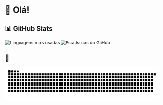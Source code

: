 # 👋 Olá!

## 📊 GitHub Stats
![Linguagens mais usadas](https://github-readme-stats.vercel.app/api/top-langs/?username=TheToddyn&layout=compact&langs_count=10&theme=tokyonight)
![Estatísticas do GitHub](https://github-readme-stats.vercel.app/api?username=TheToddyn&show_icons=true&theme=tokyonight)

## 🐍
![snake gif](https://github.com/TheToddyn/TheToddyn/blob/output/github-contribution-grid-snake.svg)
